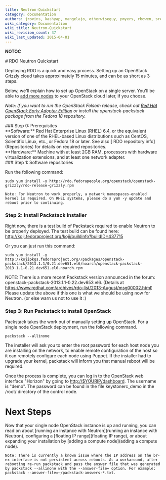 ```yaml
---
title: Neutron-Quickstart
category: documentation
authors: jrovins, kashyap, mangelajo, otherwiseguy, pmyers, rbowen, sross
wiki_category: Documentation
wiki_title: Neutron-Quickstart
wiki_revision_count: 37
wiki_last_updated: 2015-04-01
---
```


__NOTOC__

<div class="bg-boxes bg-boxes-single">
<div class="row">
<div class="offset3 span8">
# RDO Neutron Quickstart

Deploying RDO is a quick and easy process. Setting up an OpenStack Grizzly cloud takes approximately 15 minutes, and can be as short as 3 steps.

Below, we'll explain how to set up OpenStack on a single server. You'll be able to [add more nodes](Adding_a_compute_node) to your OpenStack cloud later, if you choose.

*Note: If you want to run the OpenStack Folsom release, check out [Red Hat OpenStack Early Adopter Edition](//redhat.com/openstack) or install the openstack-packstack package from the Fedora 18 repository.*

</div>
</div>
<div class="row">
<div class="offset3 span8 pull-s">
### Step 0: Prerequisites

<div class="row">
<div class="span4">
**Software:** Red Hat Enterprise Linux (RHEL) 6.4, or the equivalent version of one of the RHEL-based Linux distributions such as CentOS, Scientific Linux, etc., or Fedora 18 or later. See also [ RDO repository info](Repositories) for details on required repositories.

</div>
<div class="span4">
**Hardware:** Machine with at least 2GB RAM, processors with hardware virtualization extensions, and at least one network adapter.

</div>
</div>
### Step 1: Software repositories

Run the following command:

    sudo yum install -y http://rdo.fedorapeople.org/openstack/openstack-grizzly/rdo-release-grizzly.rpm

    Note: For Neutron to work properly, a network namespaces-enabled kernel is required. On RHEL systems, please do a yum -y update and reboot prior to continuing.

### Step 2: Install Packstack Installer

Right now, there is a test build of Packstack required to enable Neutron to be properly deployed. The test build can be found here: <http://koji.fedoraproject.org/koji/buildinfo?buildID=437715>

Or you can just run this command:

    sudo yum install -y http://kojipkgs.fedoraproject.org//packages/openstack-packstack/2013.1.1/0.21.dev651.el6/noarch/openstack-packstack-2013.1.1-0.21.dev651.el6.noarch.rpm

NOTE: There is a more recent Packstack version announced in the forum: openstack-packstack-2013.1.1-0.22.dev653.el6. (Details at <https://www.redhat.com/archives/rdo-list/2013-August/msg00002.html>) Please update the above if this one is what we should be using now for Neutron. (or else warn us not to use it :)

### Step 3: Run Packstack to install OpenStack

Packstack takes the work out of manually setting up OpenStack. For a single node OpenStack deployment, run the following command.

    packstack --allinone

The installer will ask you to enter the root password for each host node you are installing on the network, to enable remote configuration of the host so it can remotely configure each node using Puppet. If the installer had to upgrade your kernel, packstack will inform you that manual reboot will be required.

Once the process is complete, you can log in to the OpenStack web interface "Horizon" by going to <http://$YOURIP/dashboard>. The username is "demo". The password can be found in the file keystonerc_demo in the /root/ directory of the control node.

# Next Steps

Now that your single node OpenStack instance is up and running, you can read on about [running an instance with Neutron](running an instance with Neutron), configuring a [floating IP range](floating IP range), or about expanding your installation by [adding a compute node](adding a compute node).

    Note: There is currently a known issue where the IP address on the br-ex interface is not persistent across reboots. As a workaround, after rebooting re-run packstack and pass the answer file that was generated by packstack --allinone with the --answer-file= option. For example: packstack --answer-file=~/packstack-answers-*.txt.

<div class="row">
<div class="offset2 span8">
</div>
</div>
<Category:Documentation>
